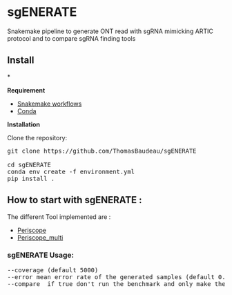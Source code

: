 # sgENERATE

Snakemake pipeline to generate ONT read with sgRNA mimicking ARTIC protocol and to compare sgRNA finding tools 


<h2>Install </h2>*


**Requirement**

* [Snakemake workflows](https://snakemake.readthedocs.io/en/stable/getting_started/installation.html) <br> 
* [Conda](https://docs.conda.io/projects/conda/en/latest/user-guide/install/index.html) <br> 


**Installation**

Clone the repository:

<pre>
git clone https://github.com/ThomasBaudeau/sgENERATE <br> 
cd sgENERATE
conda env create -f environment.yml
pip install .
</pre>




## How to start with sgENERATE :

The different Tool implemented are :

  * [Periscope](https://github.com/sheffield-bioinformatics-core/periscope)
  * [Periscope_multi](https://github.com/ThomasBaudeau/periscope_multifasta)



 ### sgENERATE Usage:
 <pre>
--coverage (default 5000)
--error mean error rate of the generated samples (default 0.95 i.e 5% error)
--compare  if true don't run the benchmark and only make the data generation (default false) 
</pre>

